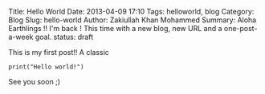 Title: Hello World
Date: 2013-04-09 17:10
Tags: helloworld, blog
Category: Blog
Slug: hello-world
Author: Zakiullah Khan Mohammed
Summary: Aloha Earthlings !! I'm back ! This time with a new blog, new URL and a one-post-a-week goal.
status: draft

This is my first post!! A classic

    print("Hello world!")

See you soon ;)